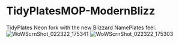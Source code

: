 # TidyPlatesMOP-ModernBlizz

TidyPlates Neon fork with the new Blizzard NamePlates feel.
![WoWScrnShot_022322_175341](https://user-images.githubusercontent.com/67925799/155406707-d05f3b99-c8a0-4396-8513-f59675e3833a.jpg)
![WoWScrnShot_022322_175303](https://user-images.githubusercontent.com/67925799/155406713-d8e3cf93-7a84-40e3-b106-96511be20513.jpg)
